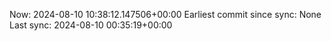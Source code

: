 Now: 2024-08-10 10:38:12.147506+00:00 Earliest commit since sync: None Last sync: 2024-08-10 00:35:19+00:00
